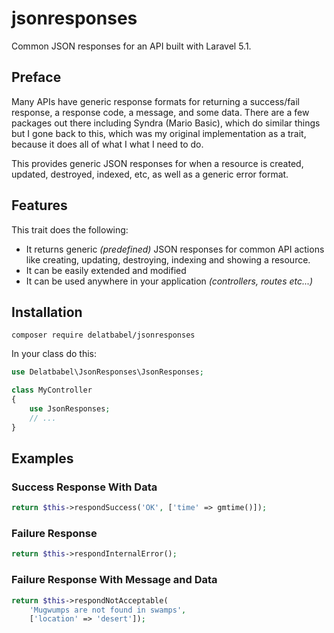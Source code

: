 # jsonresponses
Common JSON responses for an API built with Laravel 5.1. 

## Preface

Many APIs have generic response formats for returning a success/fail response, a
response code, a message, and some data.  There are a few packages out there including
Syndra (Mario Basic), which do similar things but I gone back to this, which was my
original implementation as a trait, because it does all of what I what I need to do.

This provides generic JSON responses for when a resource is created, updated, destroyed,
indexed, etc, as well as a generic error format.
 
## Features

This trait does the following:

* It returns generic *(predefined)* JSON responses for common API actions like creating,
  updating, destroying, indexing and showing a resource.
* It can be easily extended and modified
* It can be used anywhere in your application *(controllers, routes etc...)*

## Installation

```
composer require delatbabel/jsonresponses
```

In your class do this:

```php
use Delatbabel\JsonResponses\JsonResponses;

class MyController
{
    use JsonResponses;
    // ...
}
```

## Examples

### Success Response With Data

```php
return $this->respondSuccess('OK', ['time' => gmtime()]);
```

### Failure Response

```php
return $this->respondInternalError();
```

### Failure Response With Message and Data

```php
return $this->respondNotAcceptable(
    'Mugwumps are not found in swamps',
    ['location' => 'desert']);
```
